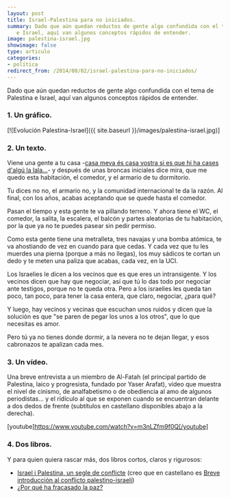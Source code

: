 ```yaml
---
layout: post
title: Israel-Palestina para no iniciados.
summary: Dado que aún quedan reductos de gente algo confundida con el tema de Palestina 
   e Israel, aquí van algunos conceptos rápidos de entender.
image: palestina-israel.jpg
showimage: false
type: articulo
categories:
- política
redirect_from: /2014/08/02/israel-palestina-para-no-iniciados/
---
```


Dado que aún quedan reductos de gente algo confundida con el tema de Palestina 
e Israel, aquí van algunos conceptos rápidos de entender.

### **1. Un gráfico.**

[![Evolución Palestina-Israel]({{ site.baseurl }}/images/palestina-israel.jpg)]

  
### **2. Un texto.**

Viene una gente a tu casa -[casa meva és casa vostra si es que hi ha cases d'algú la lala...](https://www.youtube.com/watch?v=9C-SjuP0wZo)- 
y después de unas broncas iniciales dice mira, que me quedo esta habitación, 
el comedor, y el armario de tu dormitorio.

Tu dices no no, el armario no, y la comunidad internacional te da la razón. 
Al final, con los años, acabas aceptando que se quede hasta el comedor.

Pasan el tiempo y esta gente te va pillando terreno. Y ahora tiene el WC, 
el comedor, la salita, la escalera, el balcón y partes aleatorias de tu 
habitación, por la que ya no te puedes pasear sin pedir permiso.

Como esta gente tiene una metralleta, tres navajas y una bomba atómica, 
te va ahostiando de vez en cuando para que cedas. Y cada vez que tu les 
muerdes una pierna (porque a más no llegas), los muy sádicos te cortan 
un dedo y te meten una paliza que acabas, cada vez, en la UCI.

Los Israelies le dicen a los vecinos que es que eres un intransigente. 
Y los vecinos dicen que hay que negociar, así que tú lo das todo por 
negociar ante testigos, porque no te queda otra. Pero a los israelies 
les queda tan poco, tan poco, para tener la casa entera, 
que claro, negociar, ¿para qué?

Y luego, hay vecinos y vecinas que escuchan unos ruidos y dicen que la 
solución es que "se paren de pegar los unos a los otros", que lo que 
necesitas es amor.

Pero tú ya no tienes donde dormir, a la nevera no te dejan llegar, y esos 
cabronazos te apalizan cada mes.  

### **3. Un vídeo.**

Una breve entrevista a un miembro de Al-Fatah (el principal partido 
de Palestina, laico y progresista, fundado por Yaser Arafat), vídeo que 
muestra el nivel de cinismo, de analfabetismo o de obediencia al amo de 
algunos periodistas... y el ridículo al que se exponen cuando se 
encuentran delante a dos dedos de frente (subtítulos en castellano 
disponibles abajo a la derecha).

[youtube]https://www.youtube.com/watch?v=m3nLZfm9f0Q[/youtube]  

### **4. Dos libros.**

Y para quien quiera rascar más, dos libros cortos, claros y rigurosos:

*   [Israel i Palestina, un segle de conflicte](%20http://www.casadellibro.com/libro-israel-i-palestina-un-segle-de-conflicte/9788497663069/1245058) (creo que en castellano es [Breve introducción al conflicto palestino-israelí](http://www.catarata.org/libro/mostrar/id/669))
*   [¿Por qué ha fracasado la paz?](http://www.catarata.org/libro/mostrar/id/230)
